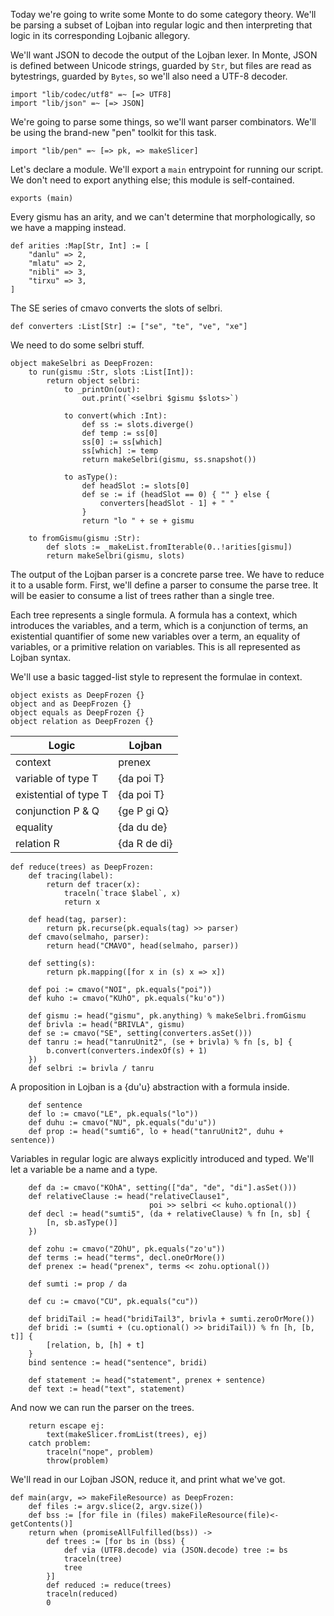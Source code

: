 Today we're going to write some Monte to do some category theory. We'll be
parsing a subset of Lojban into regular logic and then interpreting that logic
in its corresponding Lojbanic allegory.

We'll want JSON to decode the output of the Lojban lexer. In Monte, JSON is
defined between Unicode strings, guarded by `Str`, but files are read as
bytestrings, guarded by `Bytes`, so we'll also need a UTF-8 decoder.

```monte
import "lib/codec/utf8" =~ [=> UTF8]
import "lib/json" =~ [=> JSON]
```

We're going to parse some things, so we'll want parser combinators. We'll be
using the brand-new "pen" toolkit for this task.

```monte
import "lib/pen" =~ [=> pk, => makeSlicer]
```

Let's declare a module. We'll export a `main` entrypoint for running our
script. We don't need to export anything else; this module is self-contained.

```monte
exports (main)
```

Every gismu has an arity, and we can't determine that morphologically, so we
have a mapping instead.

```monte
def arities :Map[Str, Int] := [
    "danlu" => 2,
    "mlatu" => 2,
    "nibli" => 3,
    "tirxu" => 3,
]
```

The SE series of cmavo converts the slots of selbri.

```monte
def converters :List[Str] := ["se", "te", "ve", "xe"]
```

We need to do some selbri stuff.

```monte
object makeSelbri as DeepFrozen:
    to run(gismu :Str, slots :List[Int]):
        return object selbri:
            to _printOn(out):
                out.print(`<selbri $gismu $slots>`)

            to convert(which :Int):
                def ss := slots.diverge()
                def temp := ss[0]
                ss[0] := ss[which]
                ss[which] := temp
                return makeSelbri(gismu, ss.snapshot())

            to asType():
                def headSlot := slots[0]
                def se := if (headSlot == 0) { "" } else {
                    converters[headSlot - 1] + " "
                }
                return "lo " + se + gismu

    to fromGismu(gismu :Str):
        def slots := _makeList.fromIterable(0..!arities[gismu])
        return makeSelbri(gismu, slots)
```

The output of the Lojban parser is a concrete parse tree. We have to reduce it
to a usable form. First, we'll define a parser to consume the parse tree. It
will be easier to consume a list of trees rather than a single tree.

Each tree represents a single formula. A formula has a context, which
introduces the variables, and a term, which is a conjunction of terms, an
existential quantifier of some new variables over a term, an equality of
variables, or a primitive relation on variables. This is all represented as
Lojban syntax.

We'll use a basic tagged-list style to represent the formulae in context.

```monte
object exists as DeepFrozen {}
object and as DeepFrozen {}
object equals as DeepFrozen {}
object relation as DeepFrozen {}
```

Logic                 | Lojban
-----                 | ------
context               | prenex
variable of type T    | {da poi T}
existential of type T | {da poi T}
conjunction P & Q     | {ge P gi Q}
equality              | {da du de}
relation R            | {da R de di}

```monte
def reduce(trees) as DeepFrozen:
    def tracing(label):
        return def tracer(x):
            traceln(`trace $label`, x)
            return x

    def head(tag, parser):
        return pk.recurse(pk.equals(tag) >> parser)
    def cmavo(selmaho, parser):
        return head("CMAVO", head(selmaho, parser))

    def setting(s):
        return pk.mapping([for x in (s) x => x])

    def poi := cmavo("NOI", pk.equals("poi"))
    def kuho := cmavo("KUhO", pk.equals("ku'o"))

    def gismu := head("gismu", pk.anything) % makeSelbri.fromGismu
    def brivla := head("BRIVLA", gismu)
    def se := cmavo("SE", setting(converters.asSet()))
    def tanru := head("tanruUnit2", (se + brivla) % fn [s, b] {
        b.convert(converters.indexOf(s) + 1)
    })
    def selbri := brivla / tanru
```

A proposition in Lojban is a {du'u} abstraction with a formula inside.

```monte
    def sentence
    def lo := cmavo("LE", pk.equals("lo"))
    def duhu := cmavo("NU", pk.equals("du'u"))
    def prop := head("sumti6", lo + head("tanruUnit2", duhu + sentence))
```

Variables in regular logic are always explicitly introduced and typed. We'll
let a variable be a name and a type.

```monte
    def da := cmavo("KOhA", setting(["da", "de", "di"].asSet()))
    def relativeClause := head("relativeClause1",
                               poi >> selbri << kuho.optional())
    def decl := head("sumti5", (da + relativeClause) % fn [n, sb] {
        [n, sb.asType()]
    })

    def zohu := cmavo("ZOhU", pk.equals("zo'u"))
    def terms := head("terms", decl.oneOrMore())
    def prenex := head("prenex", terms << zohu.optional())

    def sumti := prop / da

    def cu := cmavo("CU", pk.equals("cu"))

    def bridiTail := head("bridiTail3", brivla + sumti.zeroOrMore())
    def bridi := (sumti + (cu.optional() >> bridiTail)) % fn [h, [b, t]] {
        [relation, b, [h] + t]
    }
    bind sentence := head("sentence", bridi)

    def statement := head("statement", prenex + sentence)
    def text := head("text", statement)
```

And now we can run the parser on the trees.

```monte
    return escape ej:
        text(makeSlicer.fromList(trees), ej)
    catch problem:
        traceln("nope", problem)
        throw(problem)
```

We'll read in our Lojban JSON, reduce it, and print what we've got.

```monte
def main(argv, => makeFileResource) as DeepFrozen:
    def files := argv.slice(2, argv.size())
    def bss := [for file in (files) makeFileResource(file)<-getContents()]
    return when (promiseAllFulfilled(bss)) ->
        def trees := [for bs in (bss) {
            def via (UTF8.decode) via (JSON.decode) tree := bs
            traceln(tree)
            tree
        }]
        def reduced := reduce(trees)
        traceln(reduced)
        0
```
